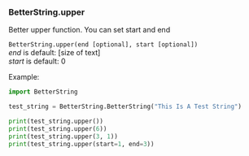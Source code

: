 ### BetterString.upper
Better upper function. You can set start and end

`BetterString.upper(end [optional], start [optional])`   
_end_ is default: [size of text]      
_start_ is default: 0    

Example:
```python 
import BetterString

test_string = BetterString.BetterString("This Is A Test String")

print(test_string.upper())
print(test_string.upper(6))
print(test_string.upper(3, 1))
print(test_string.upper(start=1, end=3))
```
